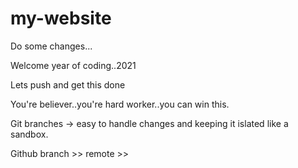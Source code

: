 # my-website

Do some changes...

Welcome year of coding..2021

Lets push and get this done

You're believer..you're hard worker..you can win this.

Git branches -> easy to handle changes and keeping it islated like a sandbox.


Github branch >> remote >>  
